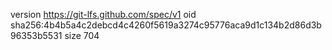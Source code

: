 version https://git-lfs.github.com/spec/v1
oid sha256:4b4b5a4c2debcd4c4260f5619a3274c95776aca9d1c134b2d86d3b96353b5531
size 704
